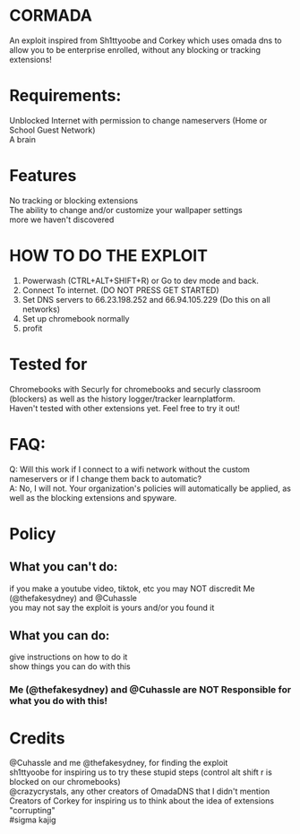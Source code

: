 # CORMADA
An exploit inspired from Sh1ttyoobe and Corkey which uses omada dns to allow you to be enterprise enrolled, without any blocking or tracking extensions!
# Requirements:
Unblocked Internet with permission to change nameservers (Home or School Guest Network)  
A brain  
# Features
No tracking or blocking extensions  
The ability to change and/or customize your wallpaper settings  
more we haven't discovered  
# HOW TO DO THE EXPLOIT
1. Powerwash (CTRL+ALT+SHIFT+R) or Go to dev mode and back.
2. Connect To internet. (DO NOT PRESS GET STARTED)
3. Set DNS servers to 66.23.198.252 and 66.94.105.229 (Do this on all networks)
4. Set up chromebook normally
5. profit

# Tested for 
Chromebooks with Securly for chromebooks and securly classroom (blockers) as well as the history logger/tracker learnplatform.  
Haven't tested with other extensions yet. Feel free to try it out!  
# FAQ:
Q: Will this work if I connect to a wifi network without the custom nameservers or if I change them back to automatic?  
A: No, I will not. Your organization's policies will automatically be applied, as well as the blocking extensions and spyware. 
# Policy
## What you can't do:
if you make a youtube video, tiktok, etc you may NOT discredit Me (@thefakesydney) and @Cuhassle  
you may not say the exploit is yours and/or you found it  
## What you can do:
give instructions on how to do it  
show things you can do with this  
### Me (@thefakesydney) and @Cuhassle are NOT Responsible for what you do with this!  
# Credits
@Cuhassle and me @thefakesydney, for finding the exploit  
sh1ttyoobe for inspiring us to try these stupid steps (control alt shift r is blocked on our chromebooks)  
@crazycrystals, any other creators of OmadaDNS that I didn't mention  
Creators of Corkey for inspiring us to think about the idea of extensions "corrupting"  
#sigma kajig

